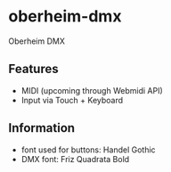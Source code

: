# oberheim-dmx

Oberheim DMX

## Features
* MIDI (upcoming through Webmidi API)
* Input via Touch + Keyboard

## Information
* font used for buttons: Handel Gothic
* DMX font: Friz Quadrata Bold

